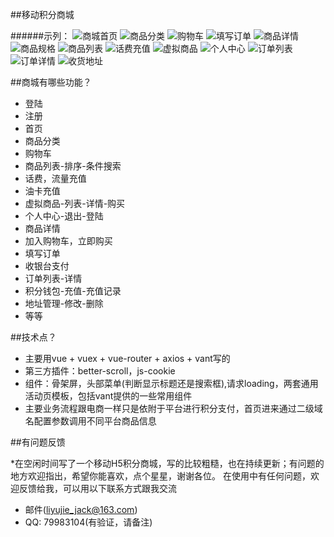 ##移动积分商城

######示列：
![商城首页](https://github.com/shen/SwiftNotes/blob/master/image/1_gaitubao_379x673.png)
![商品分类](https://github.com/shen/SwiftNotes/blob/master/image/2_gaitubao_379x673.png)
![购物车](https://github.com/shen/SwiftNotes/blob/master/image/3_gaitubao_379x673.png)
![填写订单](https://github.com/shen/SwiftNotes/blob/master/image/4_gaitubao_379x673.png)
![商品详情](https://github.com/shen/SwiftNotes/blob/master/image/5_gaitubao_379x673.png)
![商品规格](https://github.com/shen/SwiftNotes/blob/master/image/6_gaitubao_379x673.png)
![商品列表](https://github.com/shen/SwiftNotes/blob/master/image/7_gaitubao_379x673.png)
![话费充值](https://github.com/shen/SwiftNotes/blob/master/image/8_gaitubao_379x673.png)
![虚拟商品](https://github.com/shen/SwiftNotes/blob/master/image/9_gaitubao_379x673.png)
![个人中心](https://github.com/shen/SwiftNotes/blob/master/image/10_gaitubao_379x673.png)
![订单列表](https://github.com/shen/SwiftNotes/blob/master/image/11_gaitubao_379x673.png)
![订单详情](https://github.com/shen/SwiftNotes/blob/master/image/12_gaitubao_379x673.png)
![收货地址](https://github.com/shen/SwiftNotes/blob/master/image/13_gaitubao_379x673.png)

##商城有哪些功能？

* 登陆
* 注册
* 首页
* 商品分类
* 购物车
* 商品列表-排序-条件搜索
* 话费，流量充值
* 油卡充值
* 虚拟商品-列表-详情-购买
* 个人中心-退出-登陆
* 商品详情
* 加入购物车，立即购买
* 填写订单
* 收银台支付
* 订单列表-详情
* 积分钱包-充值-充值记录
* 地址管理-修改-删除
* 等等

##技术点？

* 主要用vue + vuex + vue-router + axios + vant写的
* 第三方插件：better-scroll，js-cookie
* 组件：骨架屏，头部菜单(判断显示标题还是搜索框),请求loading，两套通用活动页模板，包括vant提供的一些常用组件
* 主要业务流程跟电商一样只是依附于平台进行积分支付，首页进来通过二级域名配置参数调用不同平台商品信息

##有问题反馈

*在空闲时间写了一个移动H5积分商城，写的比较粗糙，也在持续更新；有问题的地方欢迎指出，希望你能喜欢，点个星星，谢谢各位。
在使用中有任何问题，欢迎反馈给我，可以用以下联系方式跟我交流

* 邮件(liyujie_jack@163.com)
* QQ: 79983104(有验证，请备注)
